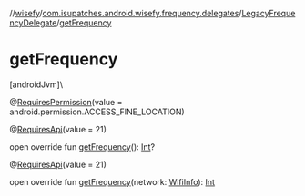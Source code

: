 //[wisefy](../../../index.md)/[com.isupatches.android.wisefy.frequency.delegates](../index.md)/[LegacyFrequencyDelegate](index.md)/[getFrequency](get-frequency.md)

# getFrequency

[androidJvm]\

@[RequiresPermission](https://developer.android.com/reference/kotlin/androidx/annotation/RequiresPermission.html)(value = android.permission.ACCESS_FINE_LOCATION)

@[RequiresApi](https://developer.android.com/reference/kotlin/androidx/annotation/RequiresApi.html)(value = 21)

open override fun [getFrequency](get-frequency.md)(): [Int](https://kotlinlang.org/api/latest/jvm/stdlib/kotlin/-int/index.html)?

@[RequiresApi](https://developer.android.com/reference/kotlin/androidx/annotation/RequiresApi.html)(value = 21)

open override fun [getFrequency](get-frequency.md)(network: [WifiInfo](https://developer.android.com/reference/kotlin/android/net/wifi/WifiInfo.html)): [Int](https://kotlinlang.org/api/latest/jvm/stdlib/kotlin/-int/index.html)
